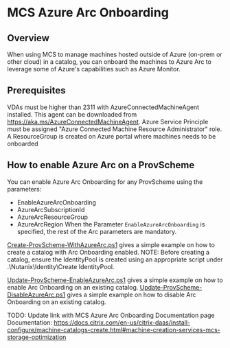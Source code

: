 # MCS Azure Arc Onboarding
## Overview
When using MCS to manage machines hosted outside of Azure (on-prem or other cloud) in a catalog, you can onboard the machines to Azure Arc to leverage some of Azure's capabilities such as Azure Monitor.

## Prerequisites
VDAs must be higher than 2311 with AzureConnectedMachineAgent installed. This agent can be downloaded from https://aka.ms/AzureConnectedMachineAgent.
Azure Service Principle must be assigned "Azure Connected Machine Resource Administrator" role.
A ResourceGroup is created on Azure portal where machines needs to be onboarded

## How to enable Azure Arc on a ProvScheme
You can enable Azure Arc Onboarding for any ProvScheme using the parameters:
* EnableAzureArcOnboarding 
* AzureArcSubscriptionId
* AzureArcResourceGroup
* AzureArcRegion
When the Parameter `EnableAzureArcOnboarding` is specified, the rest of the Arc parameters are mandatory.

[Create-ProvScheme-WithAzureArc.ps1](Create-ProvScheme-WithAzureArc.ps1) gives a simple example on how to create a catalog with Arc Onboarding enabled.
NOTE: Before creating a catalog, ensure the IdentityPool is created using an appropriate script under .\Nutanix\Identity\Create IdentityPool.

[Update-ProvScheme-EnableAzureArc.ps1](Update-ProvScheme-EnableAzureArc.ps1) gives a simple example on how to enable Arc Onboarding on an existing catalog.
[Update-ProvScheme-DisableAzureArc.ps1](Update-ProvScheme-DisableAzureArc.ps1) gives a simple example on how to disable Arc Onboarding on an existing catalog. 

TODO: Update link with MCS Azure Arc Onboarding Documentation page
Documentation: https://docs.citrix.com/en-us/citrix-daas/install-configure/machine-catalogs-create.html#machine-creation-services-mcs-storage-optimization 